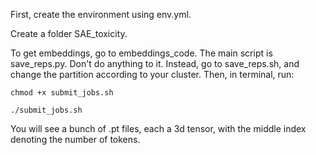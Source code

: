 First, create the environment using env.yml.

Create a folder SAE_toxicity.

To get embeddings, go to embeddings_code. The main script is save_reps.py. Don't do anything to it. Instead, go to save_reps.sh, and change the partition according to your cluster.
Then, in terminal, run:

``chmod +x submit_jobs.sh``

``./submit_jobs.sh``


You will see a bunch of .pt files, each a 3d tensor, with the middle index denoting the number of tokens.
